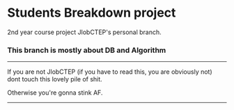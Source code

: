 # Students Breakdown project
2nd year course project JlobCTEP's personal branch.

### This branch is mostly about DB and Algorithm
***********************************
If you are not JlobCTEP (if you have to read this, you are obviously not) dont touch this lovely pile of shit.

Otherwise you're gonna stink AF.
***********************************
